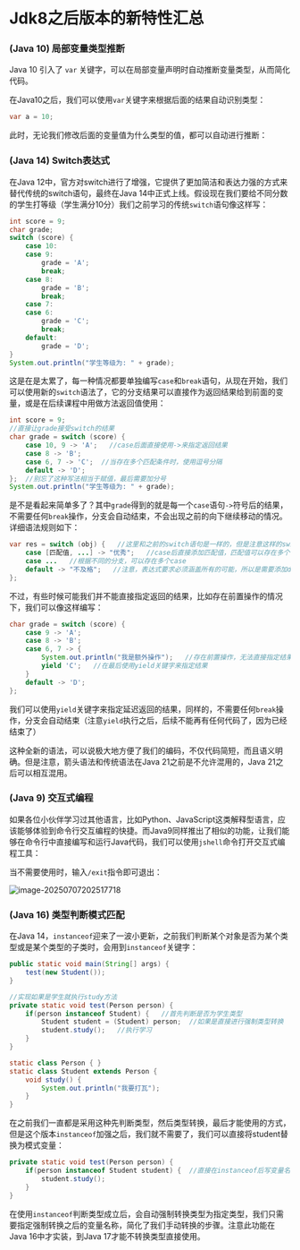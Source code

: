# Jdk8之后版本的新特性汇总

### (Java 10) 局部变量类型推断

Java 10 引入了 `var` 关键字，可以在局部变量声明时自动推断变量类型，从而简化代码。

在Java10之后，我们可以使用`var`关键字来根据后面的结果自动识别类型：

```java
var a = 10;
```

此时，无论我们修改后面的变量值为什么类型的值，都可以自动进行推断：



### (Java 14) Switch表达式

在Java 12中，官方对switch进行了增强，它提供了更加简洁和表达力强的方式来替代传统的switch语句，最终在Java 14中正式上线。假设现在我们要给不同分数的学生打等级（学生满分10分）我们之前学习的传统`switch`语句像这样写：

```java
int score = 9;
char grade;
switch (score) {
    case 10:
    case 9:
        grade = 'A';
        break;
    case 8:
        grade = 'B';
        break;
    case 7:
    case 6:
        grade = 'C';
        break;
    default:
        grade = 'D';
}
System.out.println("学生等级为: " + grade);
```

这是在是太累了，每一种情况都要单独编写`case`和`break`语句，从现在开始，我们可以使用新的`switch`语法了，它的分支结果可以直接作为返回结果给到前面的变量，或是在后续课程中用做方法返回值使用：

```java
int score = 9;
//直接让grade接受switch的结果
char grade = switch (score) {
    case 10, 9 -> 'A';   //case后面直接使用->来指定返回结果
    case 8 -> 'B';
    case 6, 7 -> 'C';  //当存在多个匹配条件时，使用逗号分隔
    default -> 'D';
};  //别忘了这种写法相当于赋值，最后需要加分号
System.out.println("学生等级为: " + grade);
```

是不是看起来简单多了？其中`grade`得到的就是每一个`case`语句`->`符号后的结果，不需要任何`break`操作，分支会自动结束，不会出现之前的向下继续移动的情况。详细语法规则如下：

```java
var res = switch (obj) {   //这里和之前的switch语句是一样的，但是注意这样的switch是有返回值的，所以可以被变量接收
    case [匹配值, ...] -> "优秀";   //case后直接添加匹配值，匹配值可以存在多个，需要使用逗号隔开，使用 -> 来返回如果匹配此case语句的结果
    case ...   //根据不同的分支，可以存在多个case
    default -> "不及格";   //注意，表达式要求必须涵盖所有的可能，所以是需要添加default的
};
```

不过，有些时候可能我们并不能直接指定返回的结果，比如存在前置操作的情况下，我们可以像这样编写：

```java
char grade = switch (score) {
    case 9 -> 'A';
    case 8 -> 'B';
    case 6, 7 -> {
        System.out.println("我是额外操作");   //存在前置操作，无法直接指定结果
        yield 'C';   //在最后使用yield关键字来指定结果
    }
    default -> 'D';
};
```

我们可以使用`yield`关键字来指定延迟返回的结果，同样的，不需要任何`break`操作，分支会自动结束（注意`yield`执行之后，后续不能再有任何代码了，因为已经结束了）

这种全新的语法，可以说极大地方便了我们的编码，不仅代码简短，而且语义明确。但是注意，箭头语法和传统语法在Java 21之前是不允许混用的，Java 21之后可以相互混用。



### (Java 9) 交互式编程

如果各位小伙伴学习过其他语言，比如Python、JavaScript这类解释型语言，应该能够体验到命令行交互编程的快捷。而Java9同样推出了相似的功能，让我们能够在命令行中直接编写和运行Java代码，我们可以使用`jshell`命令打开交互式编程工具：

当不需要使用时，输入`/exit`指令即可退出：

![image-20250707202517718](https://s2.loli.net/2025/07/07/aWF92KYwqhPDgcz.png)



### (Java 16) 类型判断模式匹配

在Java 14，`instanceof`迎来了一波小更新，之前我们判断某个对象是否为某个类型或是某个类型的子类时，会用到`instanceof`关键字：

```java
public static void main(String[] args) {
    test(new Student());
}

//实现如果是学生就执行study方法
private static void test(Person person) {
    if(person instanceof Student) {   //首先判断是否为学生类型
        Student student = (Student) person;  //如果是直接进行强制类型转换
        student.study();   //执行学习
    }
}

static class Person { }
static class Student extends Person {
    void study() {
        System.out.println("我要打瓦");
    }
}
```

在之前我们一直都是采用这种先判断类型，然后类型转换，最后才能使用的方式，但是这个版本`instanceof`加强之后，我们就不需要了，我们可以直接将student替换为模式变量：

```java
private static void test(Person person) {
    if(person instanceof Student student) {  //直接在instanceof后写变量名称，作为判断成功之后转换的此类型变量名称
        student.study();
    }
}
```

在使用`instanceof`判断类型成立后，会自动强制转换类型为指定类型，我们只需要指定强制转换之后的变量名称，简化了我们手动转换的步骤。注意此功能在Java 16中才实装，到Java 17才能不转换类型直接使用。